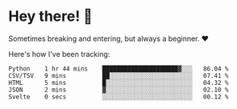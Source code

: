 # Hey there! 👋
Sometimes breaking and entering, but always a beginner. ❤️

Here's how I've been tracking:
<!--START_SECTION:waka-->

```text
Python    1 hr 44 mins    █████████████████████▓░░░   86.04 %
CSV/TSV   9 mins          ██░░░░░░░░░░░░░░░░░░░░░░░   07.41 %
HTML      5 mins          █░░░░░░░░░░░░░░░░░░░░░░░░   04.32 %
JSON      2 mins          ▓░░░░░░░░░░░░░░░░░░░░░░░░   02.10 %
Svelte    0 secs          ░░░░░░░░░░░░░░░░░░░░░░░░░   00.12 %
```

<!--END_SECTION:waka-->
